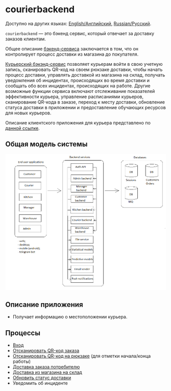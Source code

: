 # courierbackend

Доступно на других языках: [English/Английский](courierbackend.md), [Russian/Русский](courierbackend.ru.md). 

`courierbackend` — это бэкенд сервис, который отвечает за доставку заказов клиентам.

Общее описание [бэкенд-сервиса](courierbackend.md) заключается в том, что он контролирует процесс доставки из магазина до покупателя.

[Курьерский бэкэнд-сервис](courierbackend.md) позволяет курьерам войти в свою учетную запись, сканировать QR-код на своем рюкзаке доставки, чтобы начать процесс доставки, управлять доставкой из магазина на склад, получать уведомления об инцидентах, происходящих во время доставки и сообщать обо всех инцидентах, происходящих на работе.
Другие возможные функции сервиса включают отслеживание показателей эффективности курьера, управление расписаниями курьеров, сканирование QR-кода в заказе, переход к месту доставки, обновление статуса доставки в приложении и предоставление обучающих ресурсов для новых курьеров.

Описание клиентского приложения для курьера представлено по [данной ссылке](../frontend/courierclient.ru.md).

## Общая модель системы 

![system_overall](../img/system_overall.png)

## Описание приложения

- Получает информацию о местоположении курьера.

## Процессы 

- [Вход](../processes/customer/signin.ru.md)
- [Отсканировать QR-код заказа](../processes/courier/scanqronorder.md)
- [Отсканировать QR-код на рюкзаке](../processes/courier/scanbackpack.ru.md) (для отметки начала/конца работы)
- [Доставка заказа потребителю](../processes/courier/deliverorder.ru.md)
- [Доставка из магазина на склад](../processes/courier/store2wh.ru.md)
- [Обновить статус доставки](../processes/courier/updatedeliverystatus.md)
- Уведомить об инциденте
